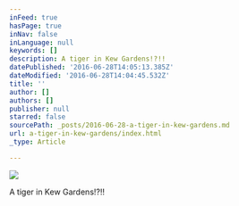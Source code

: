 ```yaml
---
inFeed: true
hasPage: true
inNav: false
inLanguage: null
keywords: []
description: A tiger in Kew Gardens!?!!
datePublished: '2016-06-28T14:05:13.385Z'
dateModified: '2016-06-28T14:04:45.532Z'
title: ''
author: []
authors: []
publisher: null
starred: false
sourcePath: _posts/2016-06-28-a-tiger-in-kew-gardens.md
url: a-tiger-in-kew-gardens/index.html
_type: Article

---
```

![](https://the-grid-user-content.s3-us-west-2.amazonaws.com/bab9078c-475e-458d-aabc-403c42f9c0da.jpg)

A tiger in Kew Gardens!?!!